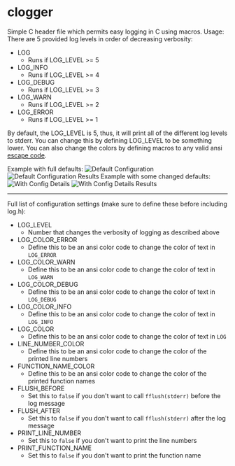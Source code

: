 # clogger
Simple C header file which permits easy logging in C using macros.
Usage: 
There are 5 provided log levels in order of decreasing verbosity:
- LOG 
  - Runs if LOG_LEVEL >= 5
- LOG_INFO
  - Runs if LOG_LEVEL >= 4
- LOG_DEBUG
  - Runs if LOG_LEVEL >= 3
- LOG_WARN
  - Runs if LOG_LEVEL >= 2
- LOG_ERROR
  - Runs if LOG_LEVEL >= 1

By default, the LOG_LEVEL is 5, thus, it will print all of the different log levels to stderr.
You can change this by defining LOG_LEVEL to be something lower.
You can also change the colors by defining macros to any valid ansi [escape code](https://en.wikipedia.org/wiki/ANSI_escape_code).

Example with full defaults: 
![Default Configuration](https://imgur.com/7ej7v1T?raw=true)
![Default Configuration Results](https://imgur.com/OnzT2xW)
Example with some changed defaults:
![With Config Details](https://imgur.com/xlT7djV)
![With Config Details Results](https://imgur.com/SD6QyU1)

----
Full list of configuration settings (make sure to define these before including log.h):
- LOG_LEVEL
  - Number that changes the verbosity of logging as described above
- LOG_COLOR_ERROR
  - Define this to be an ansi color code to change the color of text in `LOG_ERROR`
- LOG_COLOR_WARN
  - Define this to be an ansi color code to change the color of text in `LOG_WARN`
- LOG_COLOR_DEBUG
  - Define this to be an ansi color code to change the color of text in `LOG_DEBUG`
- LOG_COLOR_INFO
  - Define this to be an ansi color code to change the color of text in `LOG_INFO`
- LOG_COLOR
  - Define this to be an ansi color code to change the color of text in `LOG`
- LINE_NUMBER_COLOR
  - Define this to be an ansi color code to change the color of the printed line numbers
- FUNCTION_NAME_COLOR
  - Define this to be an ansi color code to change the color of the printed function names
- FLUSH_BEFORE
  - Set this to `false` if you don't want to call `fflush(stderr)` before the log message
- FLUSH_AFTER
  - Set this to `false` if you don't want to call `fflush(stderr)` after the log message
- PRINT_LINE_NUMBER
  - Set this to `false` if you don't want to print the line numbers 
- PRINT_FUNCTION_NAME
  - Set this to `false` if you don't want to print the function name
